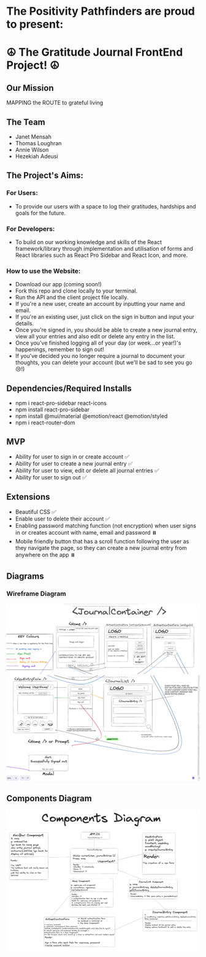 # The Positivity Pathfinders are proud to present: 
# ☮️ The Gratitude Journal FrontEnd Project! ☮️

## Our Mission
MAPPING the ROUTE to grateful living

## The Team
* Janet Mensah
* Thomas Loughran
* Annie Wilson
* Hezekiah Adeusi

## The Project's Aims:
### For Users:
* To provide our users with a space to log their gratitudes, hardships and goals for the future.
### For Developers:
* To build on our working knowledge and skills of the React framework/library through implementation and utilisation of forms and React libraries such as React Pro Sidebar and React Icon, and more.

### How to use the Website:
* Download our app (coming soon!)
* Fork this repo and clone locally to your terminal.
* Run the API and the client project file locally.
* If you're a new user, create an account by inputting your name and email.
* If you're an existing user, just click on the sign in button and input your details.
* Once you're signed in, you should be able to create a new journal entry, view all your entries and also edit or delete any entry in the list.
* Once you've finished logging all of your day (or week...or year!)'s happenings, remember to sign out!
* If you've decided you no longer require a journal to document your thoughts, you can delete your account (but we'll be sad to see you go 😢!)

## Dependencies/Required Installs
* npm i react-pro-sidebar react-icons
* npm install react-pro-sidebar
* npm install @mui/material @emotion/react @emotion/styled
* npm i react-router-dom

## MVP
* Ability for user to sign in or create account ✅
* Ability for user to create a new journal entry ✅
* Ability for user to view, edit or delete all journal entries ✅
* Ability for user to sign out ✅

## Extensions
* Beautiful CSS ✅
* Enable user to delete their account ✅
* Enabling password matching function (not encryption) when user signs in or creates account with name, email and password ⏸️
* Mobile friendly button that has a scroll function following the user as they navigate the page, so they can create a new journal entry from anywhere on the app ⏸️

## Diagrams
### Wireframe Diagram
![Wireframe top-half](wireframe_pt2.png)
![Wireframe bottom-half](wireframe_pt3.png)

## Components Diagram
![Alt text](Components_Diagram.png)
